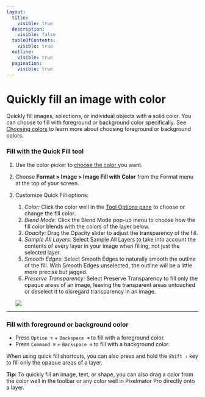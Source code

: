 ```yaml
---
layout:
  title:
    visible: true
  description:
    visible: false
  tableOfContents:
    visible: true
  outline:
    visible: true
  pagination:
    visible: true
---
```


# Quickly fill an image with color

Quickly fill images, selections, or individual objects with a solid color. You can choose to fill with foreground or background color specifically. See [Choosing colors](../pixelmator-pro-basics/choose-and-manage-colors-in-pixelmator-pro.md) to learn more about choosing foreground or background colors.

### Fill with the Quick Fill tool

1. Use the color picker to [choose the color ](../pixelmator-pro-basics/choose-and-manage-colors-in-pixelmator-pro.md)you want.
2. Choose **Format > Image > Image Fill with Color** from the Format menu at the top of your screen.
3.  Customize Quick Fill options:

    1. _Color:_ Click the color well in the [Tool Options pane](https://www.pixelmator.com/support/guide/pixelmator-pro/#glossary) to choose or change the fill color.
    2. _Blend Mode:_ Click the Blend Mode pop-up menu to choose how the fill color blends with the colors of the layer below.
    3. _Opacity:_ Drag the Opacity slider to adjust the transparency of the fill.
    4. _Sample All Layers:_ Select Sample All Layers to take into account the contents of every layer in your image when filling, not just the selected layer.
    5. _Smooth Edges:_ Select Smooth Edges to naturally smooth the outline of the fill. With Smooth Edges unselected, the outline will be a little more precise but jagged.
    6. _Preserve Transparency:_ Select Preserve Transparency to fill only the opaque areas of an image, leaving the transparent areas untouched or deselect it to disregard transparency in an image.



    ![](https://help.pixelmator.com/pixelmator-pro/3.5/assets/English/1625134955000.png)

***

### Fill with foreground or background color

* Press `Option ⌥` + `Backspace ⌫` to fill with a foreground color.
* Press `Command ⌘` + `Backspace ⌫` to fill with a background color.

When using quick fill shortcuts, you can also press and hold the `Shift ⇧` key to fill only the opaque areas of a layer.

&#x20;**Tip:** To quickly fill an image, text, or shape, you can also drag a color from the color well in the toolbar or any color well in Pixelmator Pro directly onto a layer.
